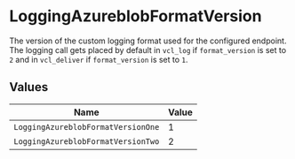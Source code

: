 # LoggingAzureblobFormatVersion

The version of the custom logging format used for the configured endpoint. The logging call gets placed by default in `vcl_log` if `format_version` is set to `2` and in `vcl_deliver` if `format_version` is set to `1`.



## Values

| Name                               | Value                              |
| ---------------------------------- | ---------------------------------- |
| `LoggingAzureblobFormatVersionOne` | 1                                  |
| `LoggingAzureblobFormatVersionTwo` | 2                                  |